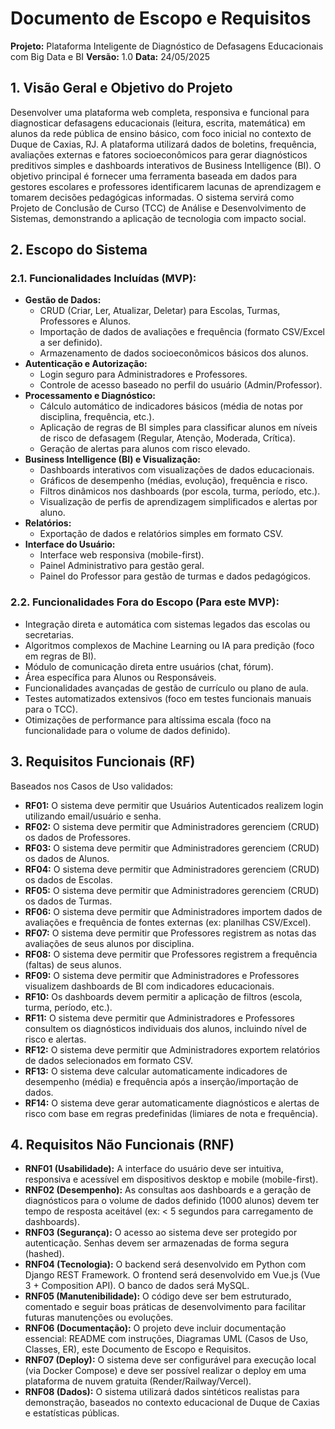 # Documento de Escopo e Requisitos

**Projeto:** Plataforma Inteligente de Diagnóstico de Defasagens Educacionais com Big Data e BI
**Versão:** 1.0
**Data:** 24/05/2025

## 1. Visão Geral e Objetivo do Projeto

Desenvolver uma plataforma web completa, responsiva e funcional para diagnosticar defasagens educacionais (leitura, escrita, matemática) em alunos da rede pública de ensino básico, com foco inicial no contexto de Duque de Caxias, RJ. A plataforma utilizará dados de boletins, frequência, avaliações externas e fatores socioeconômicos para gerar diagnósticos preditivos simples e dashboards interativos de Business Intelligence (BI). O objetivo principal é fornecer uma ferramenta baseada em dados para gestores escolares e professores identificarem lacunas de aprendizagem e tomarem decisões pedagógicas informadas. O sistema servirá como Projeto de Conclusão de Curso (TCC) de Análise e Desenvolvimento de Sistemas, demonstrando a aplicação de tecnologia com impacto social.

## 2. Escopo do Sistema

### 2.1. Funcionalidades Incluídas (MVP):

*   **Gestão de Dados:**
    *   CRUD (Criar, Ler, Atualizar, Deletar) para Escolas, Turmas, Professores e Alunos.
    *   Importação de dados de avaliações e frequência (formato CSV/Excel a ser definido).
    *   Armazenamento de dados socioeconômicos básicos dos alunos.
*   **Autenticação e Autorização:**
    *   Login seguro para Administradores e Professores.
    *   Controle de acesso baseado no perfil do usuário (Admin/Professor).
*   **Processamento e Diagnóstico:**
    *   Cálculo automático de indicadores básicos (média de notas por disciplina, frequência, etc.).
    *   Aplicação de regras de BI simples para classificar alunos em níveis de risco de defasagem (Regular, Atenção, Moderada, Crítica).
    *   Geração de alertas para alunos com risco elevado.
*   **Business Intelligence (BI) e Visualização:**
    *   Dashboards interativos com visualizações de dados educacionais.
    *   Gráficos de desempenho (médias, evolução), frequência e risco.
    *   Filtros dinâmicos nos dashboards (por escola, turma, período, etc.).
    *   Visualização de perfis de aprendizagem simplificados e alertas por aluno.
*   **Relatórios:**
    *   Exportação de dados e relatórios simples em formato CSV.
*   **Interface do Usuário:**
    *   Interface web responsiva (mobile-first).
    *   Painel Administrativo para gestão geral.
    *   Painel do Professor para gestão de turmas e dados pedagógicos.

### 2.2. Funcionalidades Fora do Escopo (Para este MVP):

*   Integração direta e automática com sistemas legados das escolas ou secretarias.
*   Algoritmos complexos de Machine Learning ou IA para predição (foco em regras de BI).
*   Módulo de comunicação direta entre usuários (chat, fórum).
*   Área específica para Alunos ou Responsáveis.
*   Funcionalidades avançadas de gestão de currículo ou plano de aula.
*   Testes automatizados extensivos (foco em testes funcionais manuais para o TCC).
*   Otimizações de performance para altíssima escala (foco na funcionalidade para o volume de dados definido).

## 3. Requisitos Funcionais (RF)

Baseados nos Casos de Uso validados:

*   **RF01:** O sistema deve permitir que Usuários Autenticados realizem login utilizando email/usuário e senha.
*   **RF02:** O sistema deve permitir que Administradores gerenciem (CRUD) os dados de Professores.
*   **RF03:** O sistema deve permitir que Administradores gerenciem (CRUD) os dados de Alunos.
*   **RF04:** O sistema deve permitir que Administradores gerenciem (CRUD) os dados de Escolas.
*   **RF05:** O sistema deve permitir que Administradores gerenciem (CRUD) os dados de Turmas.
*   **RF06:** O sistema deve permitir que Administradores importem dados de avaliações e frequência de fontes externas (ex: planilhas CSV/Excel).
*   **RF07:** O sistema deve permitir que Professores registrem as notas das avaliações de seus alunos por disciplina.
*   **RF08:** O sistema deve permitir que Professores registrem a frequência (faltas) de seus alunos.
*   **RF09:** O sistema deve permitir que Administradores e Professores visualizem dashboards de BI com indicadores educacionais.
*   **RF10:** Os dashboards devem permitir a aplicação de filtros (escola, turma, período, etc.).
*   **RF11:** O sistema deve permitir que Administradores e Professores consultem os diagnósticos individuais dos alunos, incluindo nível de risco e alertas.
*   **RF12:** O sistema deve permitir que Administradores exportem relatórios de dados selecionados em formato CSV.
*   **RF13:** O sistema deve calcular automaticamente indicadores de desempenho (média) e frequência após a inserção/importação de dados.
*   **RF14:** O sistema deve gerar automaticamente diagnósticos e alertas de risco com base em regras predefinidas (limiares de nota e frequência).

## 4. Requisitos Não Funcionais (RNF)

*   **RNF01 (Usabilidade):** A interface do usuário deve ser intuitiva, responsiva e acessível em dispositivos desktop e mobile (mobile-first).
*   **RNF02 (Desempenho):** As consultas aos dashboards e a geração de diagnósticos para o volume de dados definido (1000 alunos) devem ter tempo de resposta aceitável (ex: < 5 segundos para carregamento de dashboards).
*   **RNF03 (Segurança):** O acesso ao sistema deve ser protegido por autenticação. Senhas devem ser armazenadas de forma segura (hashed).
*   **RNF04 (Tecnologia):** O backend será desenvolvido em Python com Django REST Framework. O frontend será desenvolvido em Vue.js (Vue 3 + Composition API). O banco de dados será MySQL.
*   **RNF05 (Manutenibilidade):** O código deve ser bem estruturado, comentado e seguir boas práticas de desenvolvimento para facilitar futuras manutenções ou evoluções.
*   **RNF06 (Documentação):** O projeto deve incluir documentação essencial: README com instruções, Diagramas UML (Casos de Uso, Classes, ER), este Documento de Escopo e Requisitos.
*   **RNF07 (Deploy):** O sistema deve ser configurável para execução local (via Docker Compose) e deve ser possível realizar o deploy em uma plataforma de nuvem gratuita (Render/Railway/Vercel).
*   **RNF08 (Dados):** O sistema utilizará dados sintéticos realistas para demonstração, baseados no contexto educacional de Duque de Caxias e estatísticas públicas.

